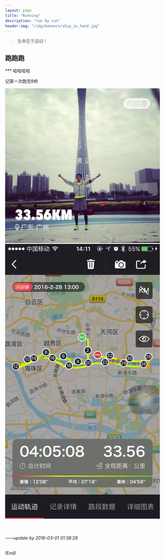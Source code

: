 ```yaml
---
layout: page
title: "Running"
description: "run by run"
header-img: "/img/banners/ship_in_hand.jpg"
---
```


>生命在于运动！

## 跑跑跑

*** 哈哈哈哈

记第一次跑完9桥

![](/img/tmp/run6.jpg)  
![](/img/tmp/run4.jpg)
 

<br />

###### *——update by 2016-03-01 01:38:28*
(End)


